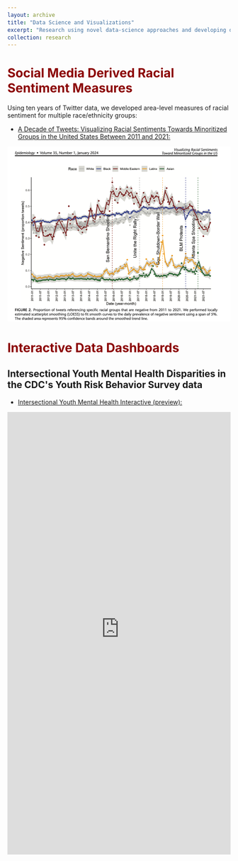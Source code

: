 ```yaml
---
layout: archive
title: "Data Science and Visualizations"
excerpt: "Research using novel data-science approaches and developing data-rich visualizations. <br/><img src='/images/Epidemiology_2024_Figure2.svg'>"
collection: research
---
```




# <span style="color:darkred">Social Media Derived Racial Sentiment Measures</span>

Using ten years of Twitter data, we developed area-level measures of racial sentiment for multiple race/ethnicity groups:

* [A Decade of Tweets: Visualizing Racial Sentiments Towards Minoritized Groups in the United States Between 2011 and 2021:](https://pmc.ncbi.nlm.nih.gov/articles/PMC10683970/)

![Racial Sentiment](/images/Epidemiology_2024_Figure2.png)


# <span style="color:darkred">Interactive Data Dashboards</span>


## Intersectional Youth Mental Health Disparities in the CDC's Youth Risk Behavior Survey data


* [Intersectional Youth Mental Health Interactive (preview):](https://junaidmerchant.shinyapps.io/YRBSS_MAIHDA/)

<iframe id="example1" src="https://junaidmerchant.shinyapps.io/YRBSS_MAIHDA/"
style="border: non; width: 100%; height: 1000px"
frameborder="0">
</iframe>

